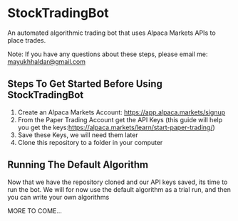 # StockTradingBot
An automated algorithmic trading bot that uses Alpaca Markets APIs to place trades. 

Note: If you have any questions about these steps, please email me: mayukhhaldar@gmail.com

## Steps To Get Started Before Using StockTradingBot
1. Create an Alpaca Markets Account: https://app.alpaca.markets/signup
2. From the Paper Trading Account get the API Keys (this guide will help you get the keys:https://alpaca.markets/learn/start-paper-trading/)
3. Save these Keys, we will need them later
4. Clone this repository to a folder in your computer

## Running The Default Algorithm
Now that we have the repository cloned and our API keys saved, its time to run the bot.
We will for now use the default algorithm as a trial run, and then you can write your own algorithms








MORE TO COME...
